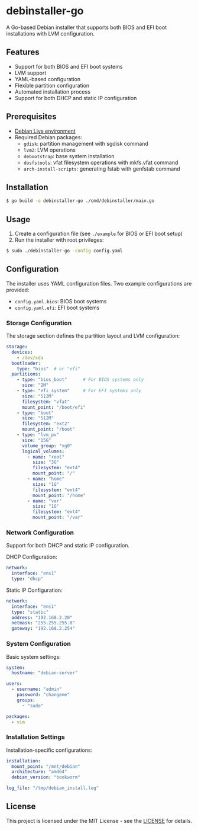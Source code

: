 # debinstaller-go

A Go-based Debian installer that supports both BIOS and EFI boot installations with LVM configuration.

## Features

- Support for both BIOS and EFI boot systems
- LVM support
- YAML-based configuration
- Flexible partition configuration
- Automated installation process
- Support for both DHCP and static IP configuration

## Prerequisites

- [Debian Live environment](https://live-team.pages.debian.net/live-manual/)
- Required Debian packages:
  - `gdisk`: partition management with sgdisk command
  - `lvm2`: LVM operations
  - `debootstrap`: base system installation
  - `dosfstools`: vfat filesystem operations with mkfs.vfat command
  - `arch-install-scripts`: generating fstab with genfstab command

## Installation

```bash
$ go build -o debinstaller-go ./cmd/debinstaller/main.go
```

## Usage

1. Create a configuration file (see `./example` for BIOS or EFI boot setup)
2. Run the installer with root privileges:

```bash
$ sudo ./debinstaller-go -config config.yaml
```

## Configuration

The installer uses YAML configuration files. Two example configurations are provided:

- `config.yaml.bios`: BIOS boot systems
- `config.yaml.efi`: EFI boot systems

### Storage Configuration

The storage section defines the partition layout and LVM configuration:

```yaml
storage:
  devices:
    - /dev/sda
  bootloader:
    type: "bios"  # or "efi"
  partitions:
    - type: "bios_boot"      # For BIOS systems only
      size: "2M"
    - type: "efi_system"     # For EFI systems only
      size: "512M"
      filesystem: "vfat"
      mount_point: "/boot/efi"
    - type: "boot"
      size: "512M"
      filesystem: "ext2"
      mount_point: "/boot"
    - type: "lvm_pv"
      size: "15G"
      volume_group: "vg0"
      logical_volumes:
        - name: "root"
          size: "3G"
          filesystem: "ext4"
          mount_point: "/"
        - name: "home"
          size: "1G"
          filesystem: "ext4"
          mount_point: "/home"
        - name: "var"
          size: "1G"
          filesystem: "ext4"
          mount_point: "/var"
```

### Network Configuration

Support for both DHCP and static IP configuration.

DHCP Configuration:

```yaml
network:
  interface: "ens1"
  type: "dhcp"
```

Static IP Configuration:

```yaml
network:
  interface: "ens1"
  type: "static"
  address: "192.168.2.20"
  netmask: "255.255.255.0"
  gateway: "192.168.2.254"
```

### System Configuration

Basic system settings:

```yaml
system:
  hostname: "debian-server"

users:
  - username: "admin"
    password: "changeme"
    groups:
      - "sudo"

packages:
  - vim
```

### Installation Settings

Installation-specific configurations:

```yaml
installation:
  mount_point: "/mnt/debian"
  architecture: "amd64"
  debian_version: "bookworm"

log_file: "/tmp/debian_install.log"
```

## License

This project is licensed under the MIT License - see the [LICENSE](https://opensource.org/license/mit) for details.
